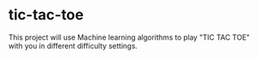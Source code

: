 # tic-tac-toe
This project will use  Machine learning algorithms to play "TIC TAC TOE" with you in different difficulty settings.
